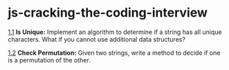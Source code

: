 # js-cracking-the-coding-interview

[1.1](./chapter01/1.1/IsUnique.js) **Is Unique:** Implement an algorithm to determine if a string has all unique characters. What if you cannot use additional data structures?

[1.2](./chapter01/1.2/checkPermutation.js) **Check Permutation:** Given two strings, write a method to decide if one is a permutation of the other.